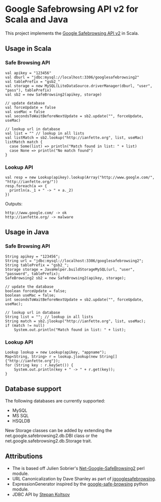 # Google Safebrowsing API v2 for Scala and Java

This project implements the [Google Safebrowsing API v2](https://developers.google.com/safe-browsing/) in Scala.

## Usage in Scala
### Safe Browsing API
	val apikey = "123456"
	val dburl = "jdbc:mysql://localhost:3306/googlesafebrowsing2"
	val tablePrefix = "gsb2_"
	val storage = new MySQL(LiteDataSource.driverManager(dburl, "user", "pass"), tablePrefix)
	val sb2 = new SafeBrowsing2(apikey, storage)
	
	// update database
	val forceUpdate = false
	val useMac = false
	val secondsToWaitBeforeNextUpdate = sb2.update("", forceUpdate, useMac)
	
	// lookup url in database
	val list = "" // lookup in all lists
	val listMatch = sb2.lookup("http://ianfette.org", list, useMac)
	listMatch match {
	  case Some(list) => println("Match found in list: " + list)
	  case None => println("No match found")
	}

### Lookup API
	val resp = new Lookup(apikey).lookup(Array("http://www.google.com/", "http://ianfette.org/"))
	resp.foreach(a => {
	  println(a._1 + " -> " + a._2)
	})
	
Outputs:

	http://www.google.com/ -> ok
	http://ianfette.org/ -> malware
	
## Usage in Java
### Safe Browsing API
	String apikey = "123456";
	String url = "jdbc:mysql://localhost:3306/googlesafebrowsing2";
	String tablePrefix = "gsb2_";
	Storage storage = JavaHelper.buildStorageMySQL(url, "user", "password", tablePrefix);
	SafeBrowsing2 sb2 = new SafeBrowsing2(apikey, storage);
	
	// update the database
	boolean forceUpdate = false;
	boolean useMac = false;
	int secondsToWaitBeforeNextUpdate = sb2.update("", forceUpdate, useMac);
	
	// lookup url in database
	String list = ""; // lookup in all lists
	String match = sb2.jlookup("http://ianfette.org", list, useMac);
	if (match != null)
		System.out.println("Match found in list: " + list);
	
### Lookup API
	Lookup lookup = new Lookup(apikey, "appname");
	Map<String, String> r = lookup.jlookup(new String[]{"http://ianfette.org"});
	for (String key : r.keySet()) {
		System.out.println(key + " -> " + r.get(key));
	}

## Database support
The following databases are currently supported:
* MySQL
* MS SQL
* HSQLDB

New Storage classes can be added by extending the net.google.safebrowsing2.db.DBI class or the net.google.safebrowsing2.db.Storage trait. 
 
## Attributions
* The is based off Julien Sobrier's [Net-Google-SafeBrowsing2](https://github.com/juliensobrier/Net-Google-SafeBrowsing2) perl module.
* URL Canonicalization by Dave Shanley as part of [jgooglesafebrowsing](http://code.google.com/p/jgooglesafebrowsing/).
* ExpressionGenerator inspired by the [google-safe-browsing](http://code.google.com/p/google-safe-browsing/) python module.
* JDBC API by [Stepan Koltsov](https://bitbucket.org/stepancheg/scala-misc/)